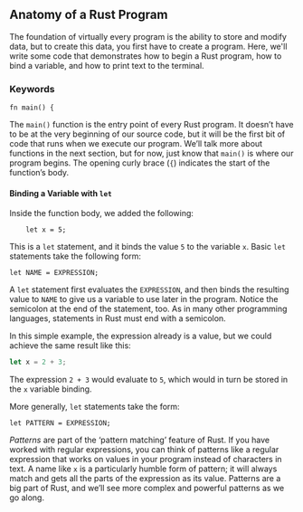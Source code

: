 ## Anatomy of a Rust Program

The foundation of virtually every program is the ability to store and modify
data, but to create this data, you first have to create a program. Here, we'll
write some code that demonstrates how to begin a Rust program, how to bind a
variable, and how to print text to the terminal.

### Keywords

<!--Au/TR: We ought to define keywords, and the difference between keywords and
statements, somewhere before we get to the Loops section - can you please add
an explanation? Would here be an appropriate place? /Liz--> <!-- I think the
beginning is as good a place as any to define what a keyword is and mention
that you can't use these words, wdyt? I'm leaving the formatting up to you....
/Carol -->

First, keep in mind that the Rust language has a set of *keywords* that have
been reserved for use by the language only. This means you cannot use these
words as names of variables or functions, for example. Most of these have
special meaning and we will be using them to do various things in our Rust
programs; a few have no current functionality associated but have been reserved
for functionality that might be in the Rust language in the future.

The keywords are:

* `abstract`
* `alignof`
* `as`
* `become`
* `box`
* `break`
* `const`
* `continue`
* `crate`
* `do`
* `else`
* `enum`
* `extern`
* `false`
* `final`
* `fn`
* `for`
* `if`
* `impl`
* `in`
* `let`
* `loop`
* `macro`
* `match`
* `mod`
* `move`
* `mut`
* `offsetof`
* `override`
* `priv`
* `proc`
* `pub`
* `pure`
* `ref`
* `return`
* `Self`
* `self`
* `sizeof`
* `static`
* `struct`
* `super`
* `trait`
* `true`
* `type`
* `typeof`
* `unsafe`
* `unsized`
* `use`
* `virtual`
* `where`
* `while`
* `yield`

### A Simple Program that Binds a Variable

Let’s start with a short example that binds a value to a variable, and then
uses that in a sentence that we'll print to the screen. First, we’ll generate a
new project with Cargo. Open a terminal, and navigate to the directory you want
to store your projects in. From there, generate a new project:

```bash
$ cargo new --bin bindings
$ cd bindings
```

This creates a new project called `bindings` and sets up our *Cargo.toml* and
*src/main.rs* files. As we saw in Chapter XX, Cargo will generate these files
and create a little "hello world" program like this:

```rust
fn main() {
    println!("Hello, world!");
}
```

Open *src/main.rs* and replace its code with the following:

```rust
fn main() {
    let x = 5;

    println!("The value of x is: {}", x);
}
```

This is the full program for our example. Enter the `run` command now to to see
it working:

```bash
$ cargo run
   Compiling bindings v0.1.0 (file:///projects/bindings)
     Running `target/debug/bindings`
The value of x is: 5
```

If you get an error instead of this output, double check that you've copied the
program exactly as written, and then try again. Now let’s break this program
down, line by line.

#### Starting a Program with the main() Function

Most Rust programs open with the same first line as this one from our example
program:
<!-- I'm not sure if I would agree with this statement, but my disagreement has
to do with binary vs library programs, and I would understand if this isn't the
right time or place to explain that distinction. It's tough to be correct but
not get bogged down in details early on.

My nitpick is most Rust *binaries* have a main function, and main doesn't have
to be first... Libraries, which might make up the majority of Rust programs out
there on the internet, don't have main functions at all... so this might give
someone the impression that they could open up any Rust program and the main
function would be first, but there might be one that isn't first, or there
might not be one... and they might infer from this that they always have to
have a main function and always have to put it first... /Carol -->

```rust,ignore
fn main() {
```

The `main()` function is the entry point of every Rust program. It doesn’t have
to be at the very beginning of our source code, <!-- Wait, so why did this
section just say most Rust programs have it at the beginning? Now I think the
first statement of this section should be reworded somehow, maybe just to
change "Most" to "Many"? /Carol --> but it will be the first bit of code that
runs when we execute our program. We’ll talk more about functions in the next
section, but for now, just know that ```main()``` is where our program begins.
The opening curly brace (`{`) indicates the start of the function’s body.

#### Binding a Variable with `let`

Inside the function body, we added the following:

```rust,ignore
    let x = 5;
```

This is a `let` statement, and it binds the value `5` to the variable `x`.
Basic `let` statements take the following form:

```text
let NAME = EXPRESSION;
```

A `let` statement first evaluates the `EXPRESSION`, and then binds the
resulting value to `NAME` to give us a variable to use later in the program.
Notice the semicolon at the end of the statement, too. As in many other
programming languages, statements in Rust must end with a semicolon.

In this simple example, the expression already is a value, but we could achieve
the same result like this:

```rust
let x = 2 + 3;
```

The expression `2 + 3` would evaluate to `5`, which would in turn be stored in
the `x` variable binding.

More generally, `let` statements take the form:

```text
let PATTERN = EXPRESSION;
```

*Patterns* are part of the ‘pattern matching’ feature of Rust. If you have
worked with regular expressions, you can think of patterns like a regular
expression that works on values in your program instead of characters in text.
A name like `x` is a particularly humble form of pattern; it will always match
and gets all the parts of the expression as its value. Patterns are a big part
of Rust, and we’ll see more complex and powerful patterns as we go along.
<!-- TR: Can you please help here? We need a clearer definition of a pattern in
rust, we're not really happy with this one as it is /Liz --> <!-- Ok, I tried
to rearrange the previous paragraph a bit and expand on what a pattern is.
Since the reader is expected to have used some other programming language in
the past, and most programming languages support regular expressions, this
definition tries to make an analogy to regular expressions as a touchstone. I'm
not sure if knowledge of regular expressions is too much of an assumption, and
I'm not sure this is an entirely accurate analogy! I think this early, the
point should just be to hint that it's possible to have more complex stuff on
the left side of the equals sign in a `let` statement... This could also be
made clearer with an example, say of a function that returns two values in a
tuple, and you could have:

```rust,ignore
// `some_function` is going to return the tuple `(1, 2)`.
let (a, b) = result_of_function();
// Here, the value of `a` will be `1`, and the value of `b` will be `2`.
// We could also write:
let y = result_of_function();
// And here the value of `y` will be the whole tuple `(1, 2)`.
```

... but then you have to explain what tuples are, so I'm not sure if this is a
great place to get into this.

(later) Ah, now I see the "creating multiple bindings" section, and I think
that's more appropriate than the example I've suggested here. So I would just
have the previous paragraph here, but I'm leaving the rest of my comment in
order to provide you with some options.

/Carol -->

#### Printing to the Screen with a Macro

The next line of our program is:

```rust,ignore
    println!("The value of x is: {}", x);
```

The `println!` command is a *macro* that prints the text passed to it to the
screen. Macros are indicated with the `!` character at the end of their name.
In Chapter <???>, you'll learn more about the details of macros and how to
write macros yourself, but for now we'll just be using macros provided by the
standard Rust library.

Macros can add new syntax to the language to enable convenient code reuse.
Using a macro may look similar to calling a function, but they do have
different capabilities. The `!` is a reminder that calling a macro may look
slightly unusual. For example, the "Hello, world!" program that `cargo new`
generated for us called the `println!` macro with one argument (the string
`"Hello, world!"`). Here, we are calling it with two arguments (the string
`"The value of x is: {}"` and `x`). Functions in Rust must always be called
with the same number of arguments that their definition specifies, but macros
have different rules that allow them to take different numbers of arguments.

<!--TR: Can you help to expand on this explanation of macros---In what way
would things look unusual? How does adding syntax to the langauge affect our
program? If you could suggest some text that would be great! /Liz --> <!--
Above is my attempt to address what is meant by macros looking unusual. As far
as "How does adding syntax to the langauge affect our program?" in some sense
adding a macro *doesn't* affect our program unless we choose to call that
macro... the point of macros though is to have another avenue for reusing code
that would otherwise be repetitive and have all the other drawbacks of
repeating yourself, but in a different way than functions allow for code reuse.
I don't think the explanation needs to be very in-depth at this point though...
/Carol -->

The `println!` macro only requires one argument: a format string. You can add
optional arguments inside this format string by using the special text `{}`.
Each instance of `{}` corresponds to an additional argument. Here’s an example:

```rust
let x = 2 + 3;
let y = x + 5;

println!("The value of x is {}, and the value of y is {}", x, y);
```

If you were to run a program containing these statements, it would print the
following:

```text
The value of x is 5, and the value of y is 10
```

Think of `{}` as little crab pincers, holding a value in place. The first `{}`
holds the first value after the format string, the second set holds the second
value, and so on. The `{}` placeholder has a number of more advanced formatting
options that we’ll discuss later.

After the `println!` macro, we match the opening curly brace that declared the
`main()` function with a closing curly brace to declare the end of the function:

```rust,ignore
}
```

And of course, when we run the program, our output is:

```text
The value of x is: 5
```

With this simple program, you've created your first variable and used your
first Rust macro. That makes you a Rust programmer. Welcome! Now that you've
seen the basics, let's explore variable bindings further.
